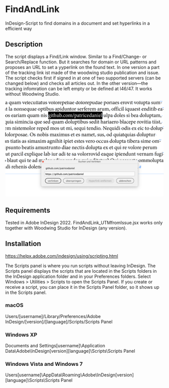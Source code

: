 # FindAndLink
InDesign-Script to find domains in a document and set hyperlinks in a efficient way

## Description
The script displays a Find/Link window. Similar to a Find/Change- or Search/Replace function. 
But it searches for domain or URL patterns and proposes an URL to set a yyperlink on the found text.
In one version a part of the tracking link ist made of the woodwing studio publication and issue.
The script checks first if signed in at one of two supported servers (can be changed below) and checks all articles out.
In the other version—the tracking infomration can be left empty or be defined at l46/47. It works without Woodwing Studio.

![alt text](https://github.com/patricedaniel/FindAndLink/blob/main/FindAndLinkGUI.png?raw=true)


## Requirements
Tested in Adobe InDesign 2022.
FindAndLink_UTMfromIssue.jsx works only together with Woodwing Studio for InDesign (any version).

## Installation
https://helpx.adobe.com/indesign/using/scripting.html

The Scripts panel is where you run scripts without leaving InDesign. The Scripts panel displays the scripts that are located in the Scripts folders in the InDesign application folder and in your Preferences folders.
Select Windows > Utilities > Scripts to open the Scripts Panel. If you create or receive a script, you can place it in the Scripts Panel folder, so it shows up in the Scripts panel.

### macOS
Users/[username]/Library/Preferences/Adobe InDesign/[version]/[language]/Scripts/Scripts Panel

### Windows XP
Documents and Settings\[username]\Application Data\Adobe\InDesign\[version]\[language]\Scripts\Scripts Panel

### Windows Vista and Windows 7
Users\[username]\AppData\Roaming\Adobe\InDesign\[version]\[language]\Scripts\Scripts Panel
